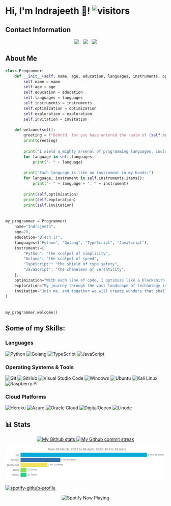 # Hi, I'm Indrajeeth 👋! ![visitors](https://visitor-badge.glitch.me/badge?page_id=tamilvip007.tamilvip007&left_color=green&right_color=red)

## Contact Information

<div align="center">
  <a href="https://www.instagram.com/tamilvip007/"><img src="https://img.icons8.com/color/48/000000/instagram-new--v1.png"/></a>&nbsp;&nbsp;
  <a href="https://twitter.com/tamilvip007"><img src="https://img.icons8.com/color/48/000000/twitter--v1.png"/></a>&nbsp;&nbsp;
  <a href="https://t.me/tamilvip07"><img src="https://img.icons8.com/color/48/000000/telegram-app--v1.png"/></a>
</div>


## About Me

```python
class Programmer:
    def __init__(self, name, age, education, languages, instruments, optimization, exploration, invitation):
        self.name = name
        self.age = age
        self.education = education
        self.languages = languages
        self.instruments = instruments
        self.optimization = optimization
        self.exploration = exploration
        self.invitation = invitation

    def welcome(self):
        greeting = f"Behold, for you have entered the realm of {self.name}'s programming world! I'm {self.age} years old and currently studying {self.education}."
        print(greeting)

        print("I wield a mighty arsenal of programming languages, including: ")
        for language in self.languages:
            print("- " + language)

        print("Each language is like an instrument in my hands:")
        for language, instrument in self.instruments.items():
            print("- " + language + ": " + instrument)

        print(self.optimization)
        print(self.exploration)
        print(self.invitation)


my_programmer = Programmer(
    name="Indrajeeth",
    age=20,
    education="BTech IT",
    languages=["Python", "Golang", "TypeScript", "JavaScript"],
    instruments={
        "Python": "the scalpel of simplicity",
        "Golang": "the scalpel of speed",
        "TypeScript": "the shield of type safety",
        "JavaScript": "the chameleon of versatility",
    },
    optimization="With each line of code, I optimize like a blacksmith forging a masterpiece.",
    exploration="My journey through the vast landscape of technology is like a sailor sailing uncharted waters.",
    invitation="Join me, and together we will create wonders that shall echo through the digital ages!",
)


my_programmer.welcome()

```

## Some of my Skills:

### Languages

![Python](https://img.shields.io/badge/-Python-3776AB?style=flat-square&logo=python&logoColor=yellow)
![Golang](https://img.shields.io/badge/-Golang-00ADD8?style=flat-square&logo=go&logoColor=white)
![TypeScript](https://img.shields.io/badge/-TypeScript-3178C6?style=flat-square&logo=typescript&logoColor=white)
![JavaScript](https://img.shields.io/badge/-JavaScript-F7DF1E?style=flat-square&logo=javascript&logoColor=black)

### Operating Systems & Tools

![Git](https://img.shields.io/badge/-Git-F05032?style=flat-square&logo=git&logoColor=white)
![GitHub](https://img.shields.io/badge/-GitHub-181717?style=flat-square&logo=github&logoColor=white)
![Visual Studio Code](https://img.shields.io/badge/-Visual%20Studio%20Code-007ACC?style=flat-square&logo=visual-studio-code&logoColor=white)
![Windows](https://img.shields.io/badge/-Windows-0078D6?style=flat-square&logo=windows&logoColor=white)
![Ubuntu](https://img.shields.io/badge/-Ubuntu-E95420?style=flat-square&logo=ubuntu&logoColor=white)
![Kali Linux](https://img.shields.io/badge/-Kali%20Linux-557C94?style=flat-square&logo=kali-linux&logoColor=white)
![Raspberry Pi](https://img.shields.io/badge/-Raspberry%20Pi%20OS-C51A4A?style=flat-square&logo=raspberry-pi&logoColor=white)

### Cloud Platforms

![Heroku](https://img.shields.io/badge/-Heroku-430098?style=flat-square&logo=heroku&logoColor=white)
![Azure](https://img.shields.io/badge/-Azure-0089D6?style=flat-square&logo=microsoft-azure&logoColor=white)
![Oracle Cloud](https://img.shields.io/badge/-Oracle%20Cloud-F80000?style=flat-square&logo=oracle&logoColor=white)
![DigitalOcean](https://img.shields.io/badge/-DigitalOcean-0080FF?style=flat-square&logo=digitalocean&logoColor=white)
![Linode](https://img.shields.io/badge/-Linode-00A95C?style=flat-square&logo=linode&logoColor=white)

## **📊 Stats**

<div align="center" style="text-align:center">
    <a href="#">
        <img width="49%" src="https://github-readme-stats.vercel.app/api?username=tamilvip007&show_icons=true&theme=monokai&count_private=true"
            alt="My Github stats">
    </a>
    <a href="#">
        <img width="49%" src="https://github-readme-streak-stats.herokuapp.com/?user=tamilvip007&theme=monokai"
            alt="My Github commit streak">
    </a>
</div>

<img
  src="https://github.com/Mysterio-cell/ok/blob/main/images/stat.svg"
  alt="My Walkatime Activity"
/>

[![spotify-github-profile](https://spotify-github-profile.vercel.app/api/view?uid=31u3n76lci6ikbr6td5wtuymimim&cover_image=true&theme=novatorem&show_offline=false&background_color=121212&interchange=false&bar_color=53b14f&bar_color_cover=false)](https://github.com/tamilvip007/tamilvip007)

<div align="center">
    <img src="https://spotify-github-profile.vercel.app/api/view?uid=31u3n76lci6ikbr6td5wtuymimim&cover_image=true&theme=novatorem&show_offline=false&background_color=121212&interchange=false&bar_color=53b14f&bar_color_cover=false" alt="Spotify Now Playing" />
  </div>
  